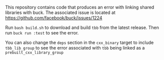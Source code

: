 This repository contains code that produces an error with linking shared
libraries with buck.  The associated issue is located at
https://github.com/facebook/buck/issues/1224

Run `bash build.sh` to download and build `tbb` from the latest release.  Then
run `buck run :test` to see the error.

You can also change the `deps` section in the `cxx_binary` target to include
`tbb_lib_group` to see the error associated with `tbb` being linked as a
`prebuilt_cxx_library_group`
